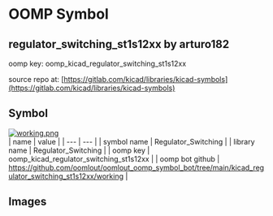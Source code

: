 # OOMP Symbol  
## regulator_switching_st1s12xx  by arturo182  
  
oomp key: oomp_kicad_regulator_switching_st1s12xx  
  
source repo at: [https://gitlab.com/kicad/libraries/kicad-symbols](https://gitlab.com/kicad/libraries/kicad-symbols)  
## Symbol  
  
[![working.png](working_600.png)](working.png)  
| name | value | 
| --- | --- | 
| symbol name | Regulator_Switching | 
| library name | Regulator_Switching | 
| oomp key | oomp_kicad_regulator_switching_st1s12xx | 
| oomp bot github | https://github.com/oomlout/oomlout_oomp_symbol_bot/tree/main/kicad_regulator_switching_st1s12xx/working | 
## Images  
